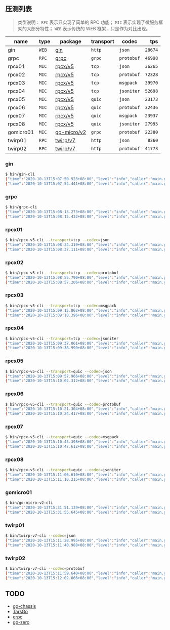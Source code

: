 ## 压测列表

> 类型说明：
> `RPC` 表示只实现了简单的 RPC 功能；
> `MIC` 表示实现了微服务框架的大部分特性；
> `WEB` 表示传统的 WEB 框架，只是作为对比出现。

| name      | type  | package                                          | transport | codec      |     tps |
| --------- | ----- | ------------------------------------------------ | --------- | ---------- | ------: |
| gin       | `WEB` | [gin](https://github.com/gin-gonic/gin)          | `http`    | `json`     | `28674` |
| grpc      | `RPC` | [grpc](https://github.com/grpc/grpc-go)          | `grpc`    | `protobuf` | `46998` |
| rpcx01    | `MIC` | [rpcx/v5](https://github.com/smallnest/rpcx)     | `tcp`     | `json`     | `36265` |
| rpcx02    | `MIC` | [rpcx/v5](https://github.com/smallnest/rpcx)     | `tcp`     | `protobuf` | `72328` |
| rpcx03    | `MIC` | [rpcx/v5](https://github.com/smallnest/rpcx)     | `tcp`     | `msgpack`  | `39970` |
| rpcx04    | `MIC` | [rpcx/v5](https://github.com/smallnest/rpcx)     | `tcp`     | `jsoniter` | `52698` |
| rpcx05    | `MIC` | [rpcx/v5](https://github.com/smallnest/rpcx)     | `quic`    | `json`     | `23173` |
| rpcx06    | `MIC` | [rpcx/v5](https://github.com/smallnest/rpcx)     | `quic`    | `protobuf` | `32436` |
| rpcx07    | `MIC` | [rpcx/v5](https://github.com/smallnest/rpcx)     | `quic`    | `msgpack`  | `23937` |
| rpcx08    | `MIC` | [rpcx/v5](https://github.com/smallnest/rpcx)     | `quic`    | `jsoniter` | `27995` |
| gomicro01 | `MIC` | [go-micro/v2](https://github.com/micro/go-micro) | `grpc`    | `protobuf` | `22380` |
| twirp01   | `RPC` | [twirp/v7](https://github.com/twitchtv/twirp)    | `http`    | `json`     |  `8360` |
| twirp02   | `RPC` | [twirp/v7](https://github.com/twitchtv/twirp)    | `http`    | `protobuf` | `41773` |

### gin

```sh
$ bin/gin-cli
{"time":"2020-10-13T15:07:50.923+08:00","level":"info","caller":"main.go:38","goid":1,"clients":100,"requests":1000,"total":100000}
{"time":"2020-10-13T15:07:54.441+08:00","level":"info","caller":"main.go:61","goid":1,"tps":28674,"min":"142.762µs","max":"28.851624ms","mean":"3.417126ms","median":"2.354175ms"}
```

### grpc

```sh
$ bin/grpc-cli
{"time":"2020-10-13T15:08:13.273+08:00","level":"info","caller":"main.go:34","goid":1,"clients":100,"requests":1000,"total":100000}
{"time":"2020-10-13T15:08:15.432+08:00","level":"info","caller":"main.go:57","goid":1,"tps":46998,"min":"126.135µs","max":"20.396811ms","mean":"2.106846ms","median":"1.870091ms"}
```

### rpcx01

```sh
$ bin/rpcx-v5-cli --transport=tcp --codec=json
{"time":"2020-10-13T15:08:34.319+08:00","level":"info","caller":"main.go:65","goid":1,"clients":100,"requests":1000,"total":100000}
{"time":"2020-10-13T15:08:37.111+08:00","level":"info","caller":"main.go:88","goid":1,"tps":36265,"min":"103.798µs","max":"31.059308ms","mean":"2.69807ms","median":"1.966065ms"}
```

### rpcx02

```sh
$ bin/rpcx-v5-cli --transport=tcp --codec=protobuf
{"time":"2020-10-13T15:08:55.790+08:00","level":"info","caller":"main.go:65","goid":1,"clients":100,"requests":1000,"total":100000}
{"time":"2020-10-13T15:08:57.206+08:00","level":"info","caller":"main.go:88","goid":1,"tps":72328,"min":"74.125µs","max":"20.335373ms","mean":"1.353838ms","median":"1.088218ms"}
```

### rpcx03

```sh
$ bin/rpcx-v5-cli --transport=tcp --codec=msgpack
{"time":"2020-10-13T15:09:15.862+08:00","level":"info","caller":"main.go:65","goid":1,"clients":100,"requests":1000,"total":100000}
{"time":"2020-10-13T15:09:18.396+08:00","level":"info","caller":"main.go:88","goid":1,"tps":39970,"min":"127.019µs","max":"32.079644ms","mean":"2.447469ms","median":"1.817598ms"}
```

### rpcx04

```sh
$ bin/rpcx-v5-cli --transport=tcp --codec=jsoniter
{"time":"2020-10-13T15:09:37.061+08:00","level":"info","caller":"main.go:65","goid":1,"clients":100,"requests":1000,"total":100000}
{"time":"2020-10-13T15:09:38.990+08:00","level":"info","caller":"main.go:88","goid":1,"tps":52698,"min":"100.414µs","max":"21.543921ms","mean":"1.859224ms","median":"1.451236ms"}
```

### rpcx05

```sh
$ bin/rpcx-v5-cli --transport=quic --codec=json
{"time":"2020-10-13T15:09:57.966+08:00","level":"info","caller":"main.go:65","goid":1,"clients":100,"requests":1000,"total":100000}
{"time":"2020-10-13T15:10:02.312+08:00","level":"info","caller":"main.go:88","goid":1,"tps":23173,"min":"170.903µs","max":"71.377275ms","mean":"4.229565ms","median":"3.138299ms"}
```

### rpcx06

```sh
$ bin/rpcx-v5-cli --transport=quic --codec=protobuf
{"time":"2020-10-13T15:10:21.304+08:00","level":"info","caller":"main.go:65","goid":1,"clients":100,"requests":1000,"total":100000}
{"time":"2020-10-13T15:10:24.417+08:00","level":"info","caller":"main.go:88","goid":1,"tps":32436,"min":"138.89µs","max":"65.92925ms","mean":"3.025885ms","median":"2.378947ms"}
```

### rpcx07

```sh
$ bin/rpcx-v5-cli --transport=quic --codec=msgpack
{"time":"2020-10-13T15:10:43.398+08:00","level":"info","caller":"main.go:65","goid":1,"clients":100,"requests":1000,"total":100000}
{"time":"2020-10-13T15:10:47.612+08:00","level":"info","caller":"main.go:88","goid":1,"tps":23937,"min":"191.618µs","max":"81.007022ms","mean":"4.101223ms","median":"3.133673ms"}
```

### rpcx08

```sh
$ bin/rpcx-v5-cli --transport=quic --codec=jsoniter
{"time":"2020-10-13T15:11:06.610+08:00","level":"info","caller":"main.go:65","goid":1,"clients":100,"requests":1000,"total":100000}
{"time":"2020-10-13T15:11:10.215+08:00","level":"info","caller":"main.go:88","goid":1,"tps":27995,"min":"189.652µs","max":"61.616075ms","mean":"3.514571ms","median":"2.75031ms"}
```

### gomicro01

```sh
$ bin/go-micro-v2-cli
{"time":"2020-10-13T15:31:51.139+08:00","level":"info","caller":"main.go:46","goid":1,"clients":100,"requests":1000,"total":100000}
{"time":"2020-10-13T15:31:55.645+08:00","level":"info","caller":"main.go:69","goid":1,"tps":22380,"min":"253.41µs","max":"31.187008ms","mean":"4.404891ms","median":"3.616454ms"}
```

### twirp01

```sh
$ bin/twirp-v7-cli --codec=json
{"time":"2020-10-13T15:11:28.995+08:00","level":"info","caller":"main.go:49","goid":1,"clients":100,"requests":1000,"total":100000}
{"time":"2020-10-13T15:11:40.988+08:00","level":"info","caller":"main.go:72","goid":1,"tps":8360,"min":"349.523µs","max":"131.736047ms","mean":"11.75061ms","median":"8.009684ms"}
```

### twirp02

```sh
$ bin/twirp-v7-cli --codec=protobuf
{"time":"2020-10-13T15:11:59.640+08:00","level":"info","caller":"main.go:49","goid":1,"clients":100,"requests":1000,"total":100000}
{"time":"2020-10-13T15:12:02.066+08:00","level":"info","caller":"main.go:72","goid":1,"tps":41773,"min":"105.569µs","max":"29.357838ms","mean":"2.342483ms","median":"1.614076ms"}
```

## TODO

- [go-chassis](https://github.com/go-chassis/go-chassis)
- [TarsGo](https://github.com/TarsCloud/TarsGo)
- [erpc](https://github.com/henrylee2cn/erpc)
- [go-zero](https://github.com/tal-tech/go-zero)
